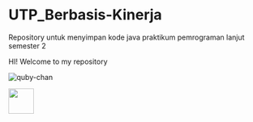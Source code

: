 # UTP_Berbasis-Kinerja
Repository untuk menyimpan kode java praktikum pemrograman lanjut semester 2

HI! Welcome to my repository

![quby-chan](https://user-images.githubusercontent.com/103413005/174446322-279f927c-86d1-4c30-845f-a96d8102771b.gif)

<img src="https://user-images.githubusercontent.com/103413005/174446322-279f927c-86d1-4c30-845f-a96d8102771b.gif" width="50" height="50">


